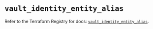 # `vault_identity_entity_alias`

Refer to the Terraform Registry for docs: [`vault_identity_entity_alias`](https://registry.terraform.io/providers/hashicorp/vault/3.23.0/docs/resources/identity_entity_alias).
